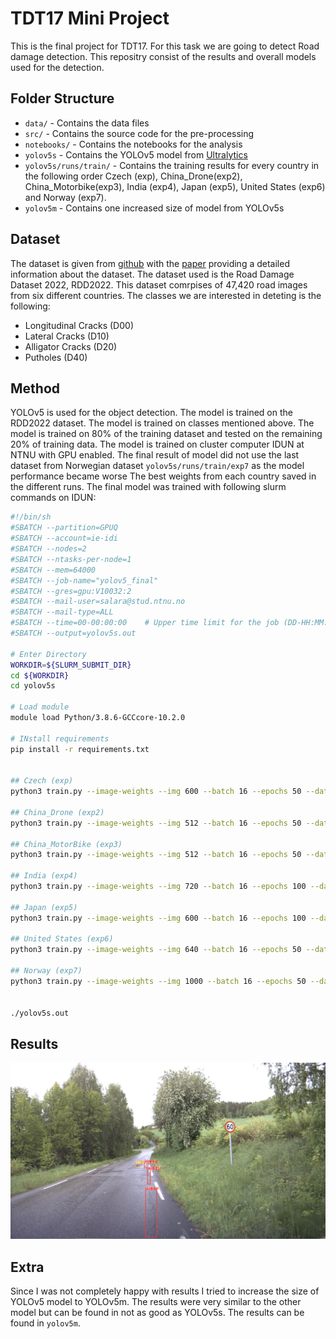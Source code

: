 # TDT17 Mini Project
This is the final project for TDT17. For this task we are going to detect Road damage detection. This repositry consist of the results and overall models used for the detection.


## Folder Structure
* `data/` - Contains the data files
* `src/` - Contains the source code for the pre-processing
* `notebooks/` - Contains the notebooks for the analysis
* `yolov5s` - Contains the YOLOv5 model from [Ultralytics](https://github.com/ultralytics/yolov5) 
* `yolov5s/runs/train/` - Contains the training results for every country in the following order Czech (exp), China_Drone(exp2), China_Motorbike(exp3), India (exp4), Japan (exp5), United States (exp6) and Norway (exp7).
* `yolov5m` - Contains one increased size of model from YOLOv5s

## Dataset
The dataset is given from [github](https://github.com/sekilab/RoadDamageDetector) with the [paper](https://www.researchgate.net/publication/363668453_RDD2022_A_multi-national_image_dataset_for_automatic_Road_Damage_Detection) providing a detailed information about the dataset. The dataset used is the Road Damage Dataset 2022, RDD2022. This dataset comrpises of 47,420 road images from six different countries. The classes we are interested in deteting is the following:

* Longitudinal Cracks (D00)
* Lateral Cracks (D10)
* Alligator Cracks (D20)
* Putholes (D40)


## Method
YOLOv5 is used for the object detection. The model is trained on the RDD2022 dataset. The model is trained on classes mentioned above. The model is trained on 80% of the training dataset and tested on the remaining 20% of training data. The model is trained on cluster computer IDUN at NTNU with GPU enabled. The final result of model did not use the last dataset from Norwegian dataset `yolov5s/runs/train/exp7` as the model performance became worse The best weights from each country saved in the different runs. The final model was trained with following slurm commands on IDUN:


```bash
#!/bin/sh
#SBATCH --partition=GPUQ
#SBATCH --account=ie-idi
#SBATCH --nodes=2
#SBATCH --ntasks-per-node=1
#SBATCH --mem=64000
#SBATCH --job-name="yolov5_final"
#SBATCH --gres=gpu:V10032:2
#SBATCH --mail-user=salara@stud.ntnu.no
#SBATCH --mail-type=ALL
#SBATCH --time=00-00:00:00    # Upper time limit for the job (DD-HH:MM:SS)
#SBATCH --output=yolov5s.out

# Enter Directory
WORKDIR=${SLURM_SUBMIT_DIR}
cd ${WORKDIR}
cd yolov5s

# Load module
module load Python/3.8.6-GCCcore-10.2.0

# INstall requirements
pip install -r requirements.txt


## Czech (exp)
python3 train.py --image-weights --img 600 --batch 16 --epochs 50 --data czech.yaml --weights yolov5s.pt --device 0,1

## China_Drone (exp2)
python3 train.py --image-weights --img 512 --batch 16 --epochs 50 --data china_drone.yaml --weights /cluster/work/salara/TDT17/yolov5s/runs/train/exp/weights/best.pt 

## China_MotorBike (exp3)
python3 train.py --image-weights --img 512 --batch 16 --epochs 50 --data china_motorbike.yaml --weights /cluster/work/salara/TDT17/yolov5s/runs/train/exp2/weights/best.pt 

## India (exp4)
python3 train.py --image-weights --img 720 --batch 16 --epochs 100 --data india.yaml --weights /cluster/work/salara/TDT17/yolov5s/runs/train/exp3/weights/best.pt 

## Japan (exp5)
python3 train.py --image-weights --img 600 --batch 16 --epochs 100 --data japan.yaml --weights /cluster/work/salara/TDT17/yolov5s/runs/train/exp4/weights/best.pt

## United States (exp6)
python3 train.py --image-weights --img 640 --batch 16 --epochs 50 --data united_states.yaml --weights /cluster/work/salara/TDT17/yolov5s/runs/train/exp5/weights/best.pt 

## Norway (exp7)
python3 train.py --image-weights --img 1000 --batch 16 --epochs 50 --data norway.yaml --weights /cluster/work/salara/TDT17/yolov5s/runs/train/exp6/weights/best.pt


./yolov5s.out

```

## Results



![Results](./examples/Norway_008161.jpg)


## Extra
Since I was not completely happy with results I tried to increase the size of YOLOv5 model to YOLOv5m. The results were very similar to the other model but can be found in not as good as YOLOv5s. The results can be found in `yolov5m`.


